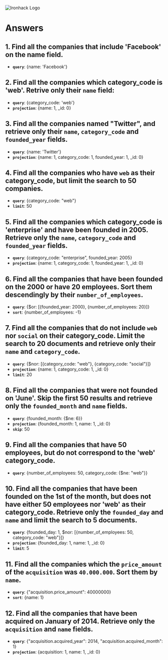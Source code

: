 ![Ironhack Logo](https://i.imgur.com/1QgrNNw.png)

# Answers

## 1. Find all the companies that include 'Facebook' on the **name** field.

- **`query`**: {name: 'Facebook'}
 
## 2. Find all the companies which **category_code** is 'web'. Retrive only their `name` field:

- **`query`**: {category_code: 'web'}
- **`projection`**: {name: 1, _id: 0}

## 3. Find all the companies named "Twitter", and retrieve only their `name`, `category_code` and `founded_year` fields.

- **`query`**: {name: 'Twitter'}
- **`projection`**: {name: 1, category_code: 1, founded_year: 1, _id: 0} 

## 4. Find all the companies who have `web` as their **category_code**, but limit the search to 50 companies.

- **`query`**: {category_code: "web"} 
- **`limit`**: 50

## 5. Find all the companies which **category_code** is 'enterprise' and have been founded in 2005. Retrieve only the `name`, `category_code` and `founded_year` fields.

- **`query`**: {category_code: "enterprise", founded_year: 2005}
- **`projection`**: {name: 1, category_code: 1, founded_year: 1, _id: 0} 

## 6. Find all the companies that have been **founded** on the 2000 or have 20 **employees**. Sort them descendingly by their `number_of_employees`.

- **`query`**: {$or: [{founded_year: 2000}, {number_of_employees: 20}]}
- **`sort`**: {number_of_employees: -1}

## 7. Find all the companies that do not include `web` nor `social` on their **category_code**. Limit the search to 20 documents and retrieve only their `name` and `category_code`.

- **`query`**: {$nor: [{category_code: "web"}, {category_code: "social"}]}
- **`projection`**: {name: 1, category_code: 1, _id: 0} 
- **`limit`**: 20

## 8. Find all the companies that were not **founded** on 'June'. Skip the first 50 results and retrieve only the `founded_month` and `name` fields.

- **`query`**: {founded_month: {$ne: 6}}
- **`projection`**: {founded_month: 1, name: 1, _id: 0}
- **`skip`**: 50

## 9. Find all the companies that have 50 employees, but do not correspond to the 'web' **category_code**. 

- **`query`**: {number_of_employees: 50, category_code: {$ne: "web"}} 

## 10. Find all the companies that have been founded on the 1st of the month, but does not have either 50 employees nor 'web' as their **category_code**. Retrieve only the `founded_day` and `name` and limit the search to 5 documents.

- **`query`**: {founded_day: 1, $nor: [{number_of_employees: 50, category_code: "web"}]}
- **`projection`**: {founded_day: 1, name: 1, _id: 0}
- **`limit`**: 5

## 11. Find all the companies which the `price_amount` of the `acquisition` was **`40.000.000`**. Sort them by `name`.

- **`query`**: {"acquisition.price_amount": 40000000}
- **`sort`**: {name: 1}

## 12. Find all the companies that have been acquired on January of 2014. Retrieve only the `acquisition` and `name` fields.

- **`query`**: {"acquisition.acquired_year": 2014, "acquisition.acquired_month": 1}
- **`projection`**: {acquisition: 1, name: 1, _id: 0}